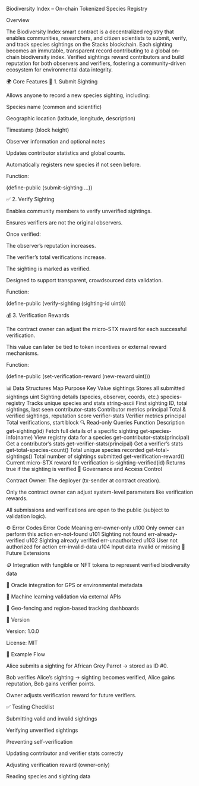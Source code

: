 Biodiversity Index – On-chain Tokenized Species Registry

Overview

The Biodiversity Index smart contract is a decentralized registry that enables communities, researchers, and citizen scientists to submit, verify, and track species sightings on the Stacks blockchain. Each sighting becomes an immutable, transparent record contributing to a global on-chain biodiversity index. Verified sightings reward contributors and build reputation for both observers and verifiers, fostering a community-driven ecosystem for environmental data integrity.

🌍 Core Features
🐾 1. Submit Sighting

Allows anyone to record a new species sighting, including:

Species name (common and scientific)

Geographic location (latitude, longitude, description)

Timestamp (block height)

Observer information and optional notes

Updates contributor statistics and global counts.

Automatically registers new species if not seen before.

Function:

(define-public (submit-sighting ...))

✅ 2. Verify Sighting

Enables community members to verify unverified sightings.

Ensures verifiers are not the original observers.

Once verified:

The observer’s reputation increases.

The verifier’s total verifications increase.

The sighting is marked as verified.

Designed to support transparent, crowdsourced data validation.

Function:

(define-public (verify-sighting (sighting-id uint)))

💰 3. Verification Rewards

The contract owner can adjust the micro-STX reward for each successful verification.

This value can later be tied to token incentives or external reward mechanisms.

Function:

(define-public (set-verification-reward (new-reward uint)))

📊 Data Structures
Map	Purpose	Key	Value
sightings	Stores all submitted sightings	uint	Sighting details (species, observer, coords, etc.)
species-registry	Tracks unique species and stats	string-ascii	First sighting ID, total sightings, last seen
contributor-stats	Contributor metrics	principal	Total & verified sightings, reputation score
verifier-stats	Verifier metrics	principal	Total verifications, start block
🔍 Read-only Queries
Function	Description
get-sighting(id)	Fetch full details of a specific sighting
get-species-info(name)	View registry data for a species
get-contributor-stats(principal)	Get a contributor’s stats
get-verifier-stats(principal)	Get a verifier’s stats
get-total-species-count()	Total unique species recorded
get-total-sightings()	Total number of sightings submitted
get-verification-reward()	Current micro-STX reward for verification
is-sighting-verified(id)	Returns true if the sighting is verified
🧠 Governance and Access Control

Contract Owner: The deployer (tx-sender at contract creation).

Only the contract owner can adjust system-level parameters like verification rewards.

All submissions and verifications are open to the public (subject to validation logic).

⚙️ Error Codes
Error	Code	Meaning
err-owner-only	u100	Only owner can perform this action
err-not-found	u101	Sighting not found
err-already-verified	u102	Sighting already verified
err-unauthorized	u103	User not authorized for action
err-invalid-data	u104	Input data invalid or missing
🚀 Future Extensions

🪙 Integration with fungible or NFT tokens to represent verified biodiversity data

📡 Oracle integration for GPS or environmental metadata

🌱 Machine learning validation via external APIs

🧭 Geo-fencing and region-based tracking dashboards

📜 Version

Version: 1.0.0

License: MIT

🧾 Example Flow

Alice submits a sighting for African Grey Parrot → stored as ID #0.

Bob verifies Alice’s sighting → sighting becomes verified, Alice gains reputation, Bob gains verifier points.

Owner adjusts verification reward for future verifiers.

✅ Testing Checklist

 Submitting valid and invalid sightings

 Verifying unverified sightings

 Preventing self-verification

 Updating contributor and verifier stats correctly

 Adjusting verification reward (owner-only)

 Reading species and sighting data